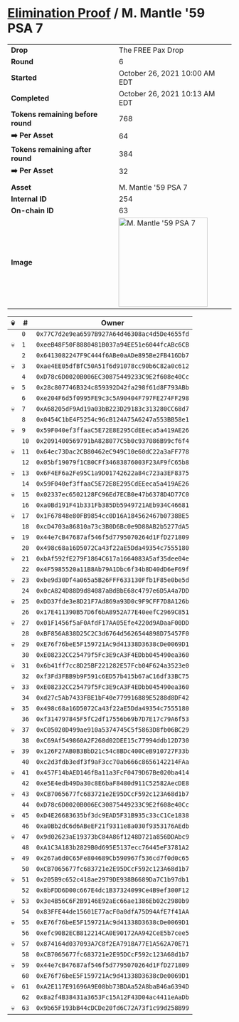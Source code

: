 # [Elimination Proof](./readme.md) / M. Mantle &#039;59 PSA 7

|||
|---|---|
| **Drop** | The FREE Pax Drop |
| **Round** | 6 |
| **Started** | October 26, 2021 10:00 AM EDT |
| **Completed** | October 26, 2021 10:13 AM EDT |
| **Tokens remaining before round** | 768 |
| **➡️ Per Asset** | 64 |
| **Tokens remaining after round** | 384 |
| **➡️ Per Asset** | 32 |
| | |
| **Asset** | M. Mantle &#039;59 PSA 7 |
| **Internal ID** | 254 |
| **On-chain ID** | 63 |
| **Image** | <img src="https://tcdn.blokpax.com/94aa4804-2e2c-4fe2-87c3-5e5505943cd9/282e4c48f373464812d9b17f1ddea9ee6feb72088aed819510eec2c1959507c9.jpg" height="200" alt="M. Mantle &#039;59 PSA 7" /> |


| 💀 | # | Owner |
| --- | --- | --- |
|  | `0` | `0x77C7d2e9ea6597B927A64d46308ac4d5De4655fd` |
| 💀 | `1` | `0xeeB48F50F8880481B037a94EE51e6044fcABc6CB` |
|  | `2` | `0x6413082247F9C444f6ABe0aADe895Be2FB416Db7` |
| 💀 | `3` | `0xae4EE05dfBfC50A51f6d91078cc90b6C82a0c612` |
|  | `4` | `0xD78c6D0020B006EC30875449233C9E2f608e40Cc` |
| 💀 | `5` | `0x28c807746B324c859392D42fa298f61d8F793ABb` |
|  | `6` | `0xe204F6d5f0995FE9c3c5A90404F797FE274FF298` |
| 💀 | `7` | `0xA68205dF9Ad19a03bB223D29183c313280CC68d7` |
|  | `8` | `0x0454C1bE4F5254c96cB124A75A6247a553BB58e1` |
| 💀 | `9` | `0x59F040ef3ffaaC5E72E8E295CdEEeca5a419AE26` |
|  | `10` | `0x2091400569791bA828077C5b0c937086B99cf6f4` |
| 💀 | `11` | `0x64ec73Dac2CB80462eC949C10e60dC22a3aFF778` |
|  | `12` | `0x05bf19079f1CB0CFf34683876003F23AF9fC65b8` |
| 💀 | `13` | `0x6F4EF6a2Fe95C1a9D01742622a84c723a3EF8375` |
|  | `14` | `0x59F040ef3ffaaC5E72E8E295CdEEeca5a419AE26` |
| 💀 | `15` | `0x02337ec6502128FC96Ed7ECB0e47b6378D4D77C0` |
|  | `16` | `0xa0Bd191F41b331Fb385Db5949721AEb934C46681` |
| 💀 | `17` | `0x1F67848e80FB9854cc0D16A184562467b0738BE5` |
|  | `18` | `0xcD4703a86810a73c3B0D6Bc0e9D88AB2b5277dA5` |
| 💀 | `19` | `0x44e7cB47687af546f5d7795070264d1FfD271809` |
|  | `20` | `0x498c68a16D5072Ca43f22aE5Dda49354c7555180` |
| 💀 | `21` | `0xbAf592fE279F1864C617a1664083A5af35dee04e` |
|  | `22` | `0x4F5985520a11B8Ab79A1Dbc6f34b8D40dD6eF69f` |
| 💀 | `23` | `0xbe9d30Df4a065a5B26FFF633130Ffb1F85e0be5d` |
|  | `24` | `0x0cA824D88D9d84087aBdBbE68c4797e6D5A4a7DD` |
| 💀 | `25` | `0xDD37fde3e8D21F7Ad869a93D0c9F9CFF7D8A126b` |
|  | `26` | `0x17E411390B57D6f6bA8952A77E40eefC2969C851` |
| 💀 | `27` | `0x01F1456f5aF0AfdF17AA05Efe4220d9ADaaF00DD` |
|  | `28` | `0xBF856A838D25C2C3d6764d5626544898D75457F0` |
| 💀 | `29` | `0xE76f76beE5F159721Ac9d41338D3638cDe0069D1` |
|  | `30` | `0xE08232CC25479f5Fc3E9cA3F4EDbb045490ea360` |
| 💀 | `31` | `0x6b41ff7cc8D25BF221282E57Fcb04F624a3523e0` |
|  | `32` | `0xf3Fd3FBB9b9F591c6ED57b415b67aC16df33BC75` |
| 💀 | `33` | `0xE08232CC25479f5Fc3E9cA3F4EDbb045490ea360` |
|  | `34` | `0xd27c5Ab7433FBE1bF40e779916889E5288d8DF42` |
| 💀 | `35` | `0x498c68a16D5072Ca43f22aE5Dda49354c7555180` |
|  | `36` | `0xf314797845F5fC2df17556b69b7D7E17c79A6f53` |
| 💀 | `37` | `0xC05020D499ae910a5374745C5f5863D8fb06BC29` |
|  | `38` | `0xC69Af549860A2F268d02DEE15c77994ddb12D730` |
| 💀 | `39` | `0x126F27AB0B3BbD21c54c8BDc400CeB910727F33b` |
|  | `40` | `0xc2d3fdb3edf3f9aF3cc70ab666c8656142214FAa` |
| 💀 | `41` | `0x457F14bAED146fBa11a3FcF0479D67Be020ba414` |
|  | `42` | `0xe5E4edb49Da30c8E6baF8480d911C52582AecDE8` |
| 💀 | `43` | `0xCB7065677fc683721e2E95DCcF592c123A68d1b7` |
|  | `44` | `0xD78c6D0020B006EC30875449233C9E2f608e40Cc` |
| 💀 | `45` | `0xD4E26683635bf3dc9EAD5F31B935c33cC1Ce1838` |
|  | `46` | `0xa0Bb2dC6d6ABeEF21f9311e8a030f9353176AEdb` |
| 💀 | `47` | `0x9d02623aE19373bC84A86f1248D721a856DDAbc9` |
|  | `48` | `0xA1C3A183b2829B0d695E5137ecc76445eF3781A2` |
| 💀 | `49` | `0x267a6d0C65Fe804689Cb590967f536cd7f0d0c65` |
|  | `50` | `0xCB7065677fc683721e2E95DCcF592c123A68d1b7` |
| 💀 | `51` | `0x205B9c652c418ae2979DE938B6689Da7C1b97db1` |
|  | `52` | `0x8bFDD6D00c667E4dc1B37324099Ce4B9ef300F12` |
| 💀 | `53` | `0x3e4B56C6F2B9146E92aEc66ae1386Eb02c2980b9` |
|  | `54` | `0x83FFE44de15601E77acF0a0dfA75D94AfE7f41AA` |
| 💀 | `55` | `0xE76f76beE5F159721Ac9d41338D3638cDe0069D1` |
|  | `56` | `0xefc90B2ECB812214CA0E90172AA942CeE5b7cee5` |
| 💀 | `57` | `0x874164d037093A7C8f2EA7918A77E1A562A70E71` |
|  | `58` | `0xCB7065677fc683721e2E95DCcF592c123A68d1b7` |
| 💀 | `59` | `0x44e7cB47687af546f5d7795070264d1FfD271809` |
|  | `60` | `0xE76f76beE5F159721Ac9d41338D3638cDe0069D1` |
| 💀 | `61` | `0xA2E117E91696A9E08bb73BDAa52A8baB46a6394D` |
|  | `62` | `0x8a2f4B38431a3653Fc15A12F43D04ac4411eAaDb` |
| 💀 | `63` | `0x9b65F193bB44cDCDe20fd6C72A73f1c99d258B99` |
